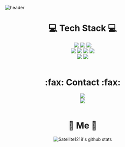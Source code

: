 ![header](https://capsule-render.vercel.app/api?type=waving&color=gradient&height=270&section=header&text=ShinWoo%20&fontSize=80&fontAlignY=42&fontColor=ffff)

<h1 align="center">💻 Tech Stack 💻</h1>

<p align="center">
  <img src="https://img.shields.io/badge/C-263235?style=flat&logo=C&logoColor=color" />
  <img src="https://img.shields.io/badge/C++-00599C?style=flat-square&logo=C%2B%2B&logoColor=white"/>
  <img src="https://img.shields.io/badge/Csharp-263235?style=flat&logo=Csharp&logoColor=color" />
  <br>
  <img src="https://img.shields.io/badge/HTML5-E34F26?style=flat-square&logo=HTML5&logoColor=white" />
   <img src="https://img.shields.io/badge/CSS3-1572B6?style=flat-square&logo=CSS3&logoColor=white"/>
  <img src="https://img.shields.io/badge/Git-F05032?style=flat-square&logo=Git&logoColor=white"/>
  <img src="https://img.shields.io/badge/GitHub-181717?style=flat-square&logo=GitHub&logoColor=white"/>
  <br>
  <img src="https://img.shields.io/badge/Visual Studio-5C2D91?style=flat-square&logo=Visual Studio&logoColor=white"/>
  <img src="https://img.shields.io/badge/Visual Studio Code-007ACC?style=flat-square&logo=Visual Studio Code&logoColor=white"/>
  <br><br>
</p>

<h1 align="center">:fax: Contact :fax:</h1>
<p align="center">
  <a href="mailto:lsw071218@gmail.com"><img src="https://img.shields.io/badge/-lsw071218@gmail.com-263235?style=flat&logo=Gmail&logoColor=color"/></a>
  <br>
  <a href="https://www.instagram.com/satell_07/"><img src="https://img.shields.io/badge/-@satell_07-E4405F?style=flat-square&logo=Instagram&logoColor=white"/></a>
  <br><br>
</p>

<h1 align="center">🎁 Me 🎁</h1>
<div align="center"> 

![Satellite1218's github stats](https://github-readme-stats.vercel.app/api?username=Satellite1218&show_icons=true)
<br><br>
  
</div>
